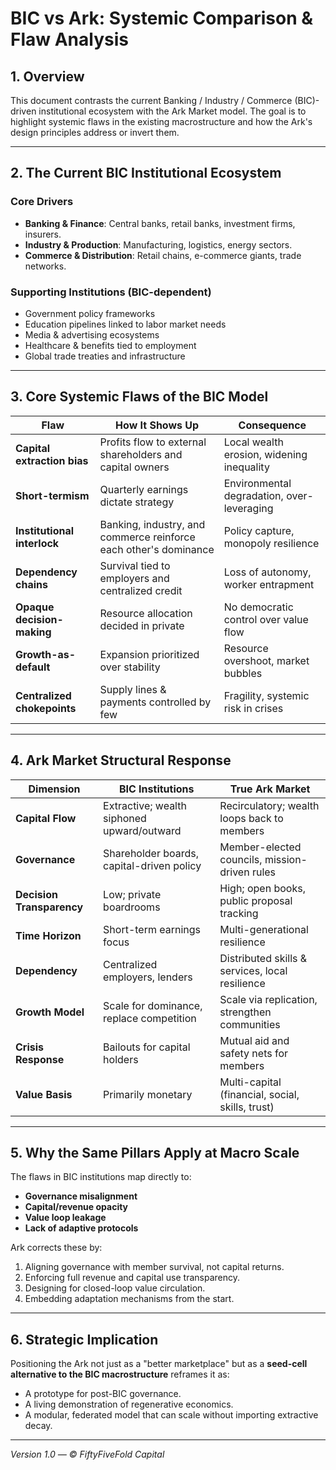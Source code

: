 
# BIC vs Ark: Systemic Comparison & Flaw Analysis

## 1. Overview
This document contrasts the current Banking / Industry / Commerce (BIC)-driven institutional ecosystem with the Ark Market model. The goal is to highlight systemic flaws in the existing macrostructure and how the Ark's design principles address or invert them.

---

## 2. The Current BIC Institutional Ecosystem

### Core Drivers
- **Banking & Finance**: Central banks, retail banks, investment firms, insurers.
- **Industry & Production**: Manufacturing, logistics, energy sectors.
- **Commerce & Distribution**: Retail chains, e-commerce giants, trade networks.

### Supporting Institutions (BIC-dependent)
- Government policy frameworks
- Education pipelines linked to labor market needs
- Media & advertising ecosystems
- Healthcare & benefits tied to employment
- Global trade treaties and infrastructure

---

## 3. Core Systemic Flaws of the BIC Model

| Flaw | How It Shows Up | Consequence |
|------|----------------|-------------|
| **Capital extraction bias** | Profits flow to external shareholders and capital owners | Local wealth erosion, widening inequality |
| **Short-termism** | Quarterly earnings dictate strategy | Environmental degradation, over-leveraging |
| **Institutional interlock** | Banking, industry, and commerce reinforce each other's dominance | Policy capture, monopoly resilience |
| **Dependency chains** | Survival tied to employers and centralized credit | Loss of autonomy, worker entrapment |
| **Opaque decision-making** | Resource allocation decided in private | No democratic control over value flow |
| **Growth-as-default** | Expansion prioritized over stability | Resource overshoot, market bubbles |
| **Centralized chokepoints** | Supply lines & payments controlled by few | Fragility, systemic risk in crises |

---

## 4. Ark Market Structural Response

| Dimension | BIC Institutions | True Ark Market |
|-----------|------------------|-----------------|
| **Capital Flow** | Extractive; wealth siphoned upward/outward | Recirculatory; wealth loops back to members |
| **Governance** | Shareholder boards, capital-driven policy | Member-elected councils, mission-driven rules |
| **Decision Transparency** | Low; private boardrooms | High; open books, public proposal tracking |
| **Time Horizon** | Short-term earnings focus | Multi-generational resilience |
| **Dependency** | Centralized employers, lenders | Distributed skills & services, local resilience |
| **Growth Model** | Scale for dominance, replace competition | Scale via replication, strengthen communities |
| **Crisis Response** | Bailouts for capital holders | Mutual aid and safety nets for members |
| **Value Basis** | Primarily monetary | Multi-capital (financial, social, skills, trust) |

---

## 5. Why the Same Pillars Apply at Macro Scale
The flaws in BIC institutions map directly to:
- **Governance misalignment**
- **Capital/revenue opacity**
- **Value loop leakage**
- **Lack of adaptive protocols**

Ark corrects these by:
1. Aligning governance with member survival, not capital returns.
2. Enforcing full revenue and capital use transparency.
3. Designing for closed-loop value circulation.
4. Embedding adaptation mechanisms from the start.

---

## 6. Strategic Implication
Positioning the Ark not just as a "better marketplace" but as a **seed-cell alternative to the BIC macrostructure** reframes it as:
- A prototype for post-BIC governance.
- A living demonstration of regenerative economics.
- A modular, federated model that can scale without importing extractive decay.

---

*Version 1.0 — © FiftyFiveFold Capital*
